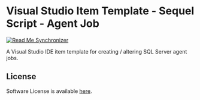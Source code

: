 # Visual Studio Item Template - Sequel Script - Agent Job 

<!--BadgesSTART-->
<!-- Powered by https://github.com/GregTrevellick/ReadMeSynchronizer -->
[![Read Me Synchronizer](https://img.shields.io/badge/-powered%20by%20ReadMeSynchronizer-brightgreen.svg)](https://github.com/GregTrevellick/ReadMeSynchronizer)
<!--BadgesEND-->

A Visual Studio IDE item template for creating / altering SQL Server agent jobs.

## License

Software License is available [here](/LICENSE.txt).
